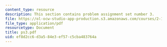 ```yaml
---
content_type: resource
description: This section contains problem assignment set number 3.
file: https://ol-ocw-studio-app-production.s3.amazonaws.com/courses/2-12-introduction-to-robotics-fall-2005/ef8d2cc6d3a584e3ef57c5cba483764a_ps3.pdf
file_type: application/pdf
resourcetype: Document
title: ps3.pdf
uid: ef8d2cc6-d3a5-84e3-ef57-c5cba483764a
---
```

